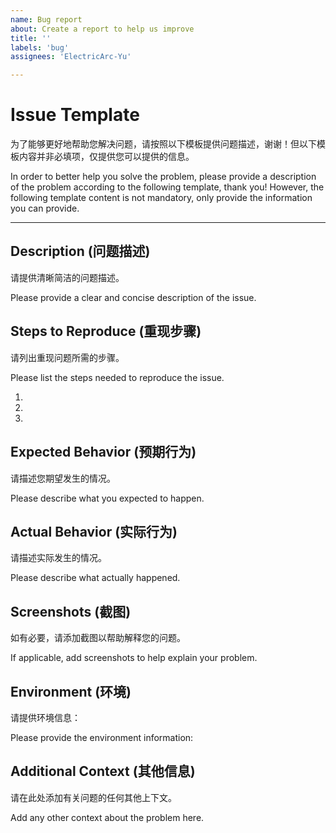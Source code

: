```yaml
---
name: Bug report
about: Create a report to help us improve
title: ''
labels: 'bug'
assignees: 'ElectricArc-Yu'

---
```


# Issue Template

为了能够更好地帮助您解决问题，请按照以下模板提供问题描述，谢谢！但以下模板内容并非必填项，仅提供您可以提供的信息。

In order to better help you solve the problem, please provide a description of the problem according to the following template, thank you! However, the following template content is not mandatory, only provide the information you can provide.

---

## Description (问题描述)

请提供清晰简洁的问题描述。

Please provide a clear and concise description of the issue.

## Steps to Reproduce (重现步骤)

请列出重现问题所需的步骤。

Please list the steps needed to reproduce the issue.

1. 
2. 
3. 

## Expected Behavior (预期行为)

请描述您期望发生的情况。

Please describe what you expected to happen.

## Actual Behavior (实际行为)

请描述实际发生的情况。

Please describe what actually happened.

## Screenshots (截图)

如有必要，请添加截图以帮助解释您的问题。

If applicable, add screenshots to help explain your problem.

## Environment (环境)

请提供环境信息：

Please provide the environment information:


## Additional Context (其他信息)

请在此处添加有关问题的任何其他上下文。

Add any other context about the problem here.